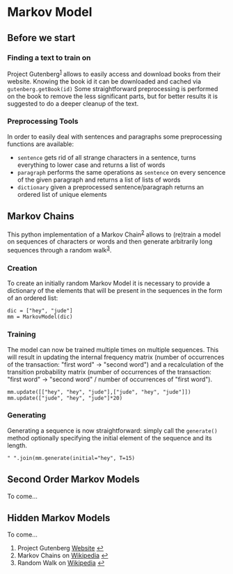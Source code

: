 # Markov Model

## Before we start

### Finding a text to train on
Project Gutenberg<sup id="a1">[1](#f1)</sup> allows to easily access and download books from their website.
Knowing the book id it can be downloaded and cached via ```gutenberg.getBook(id)```
Some straightforward preprocessing is performed on the book to remove the less significant parts, but for better results it is suggested to do a deeper cleanup of the text.

### Preprocessing Tools
In order to easily deal with sentences and paragraphs some preprocessing functions are available:
* ```sentence``` gets rid of all strange characters in a sentence, turns everything to lower case and returns a list of words
* ```paragraph``` performs the same operations as ```sentence``` on every sencence of the given paragraph and returns a list of lists of words
* ```dictionary``` given a preprocessed sentence/paragraph returns an ordered list of unique elements

## Markov Chains
This python implementation of a Markov Chain<sup id="a2">[2](#f2)</sup> allows to (re)train a model on sequences
of characters or words and then generate arbitrarily long sequences through a random walk<sup id="a3">[3](#f3)</sup>.

### Creation
To create an initially random Markov Model it is necessary to provide a dictionary of the elements that will be present in the sequences in the form of an ordered list:
```
dic = ["hey", "jude"]
mm = MarkovModel(dic)
```

### Training
The model can now be trained multiple times on multiple sequences. This will result in updating the internal frequency matrix (number of occurrences of the transaction: "first word" -> "second word") and a recalculation of the transition probability matrix (number of occurrences of the transaction: "first word" -> "second word" / number of occurrences of "first word").
```
mm.update([["hey", "hey", "jude"],["jude", "hey", "jude"]])
mm.update(["jude", "hey", "jude"]*20)
```

### Generating
Generating a sequence is now straightforward: simply call the ```generate()``` method optionally specifying the initial element of the sequence and its length.
```
" ".join(mm.generate(initial="hey", T=15)
```

## Second Order Markov Models
To come...

## Hidden Markov Models
To come...

1. <a id="f1">Project Gutenberg [Website](#https://www.gutenberg.org/)</a> [↩](#a1)
1. <a id="f2">Markov Chains on [Wikipedia](#https://en.wikipedia.org/wiki/Markov_chain)</a> [↩](#a2)
1. <a id="f3">Random Walk on [Wikipedia](#https://en.wikipedia.org/wiki/Random_walk)</a> [↩](#a3)
